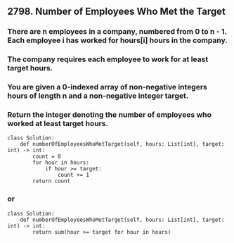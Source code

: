 ## 2798. Number of Employees Who Met the Target

### There are n employees in a company, numbered from 0 to n - 1. Each employee i has worked for hours[i] hours in the company.
### The company requires each employee to work for at least target hours.
### You are given a 0-indexed array of non-negative integers hours of length n and a non-negative integer target.
### Return the integer denoting the number of employees who worked at least target hours.



```
class Solution:
    def numberOfEmployeesWhoMetTarget(self, hours: List[int], target: int) -> int:
        count = 0
        for hour in hours:
            if hour >= target:
                count += 1
        return count
```
### or
```
class Solution:
    def numberOfEmployeesWhoMetTarget(self, hours: List[int], target: int) -> int:
        return sum(hour >= target for hour in hours)
```